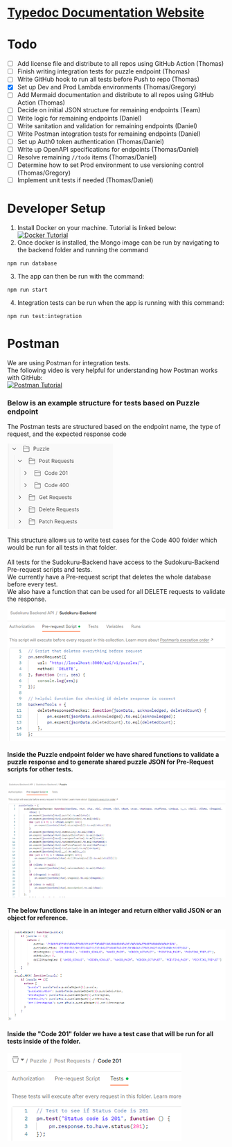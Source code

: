 # [Typedoc Documentation Website](https://sudokuru.github.io/Backend/)<br>

# Todo

- [ ] Add license file and distribute to all repos using GitHub Action (Thomas)
- [ ] Finish writing integration tests for puzzle endpoint (Thomas)
- [ ] Write GitHub hook to run all tests before Push to repo (Thomas)
- [x] Set up Dev and Prod Lambda environments (Thomas/Gregory)
- [ ] Add Mermaid documentation and distribute to all repos using GitHub Action (Thomas)
- [ ] Decide on initial JSON structure for remaining endpoints (Team)
- [ ] Write logic for remaining endpoints (Daniel)
- [ ] Write sanitation and validation for remaining endpoints (Daniel)
- [ ] Write Postman integration tests for remaining endpoints (Daniel)
- [ ] Set up Auth0 token authentication (Thomas/Daniel)
- [ ] Write up OpenAPI specifications for endpoints (Thomas/Daniel)
- [ ] Resolve remaining ```//todo``` items (Thomas/Daniel)
- [ ] Determine how to set Prod environment to use versioning control (Thomas/Gregory)
- [ ] Implement unit tests if needed (Thomas/Daniel)

# Developer Setup

1. Install Docker on your machine. Tutorial is linked below:<br>
   [![Docker Tutorial](https://img.youtube.com/vi/2ezNqqaSjq8/0.jpg)](https://www.youtube.com/watch?v=2ezNqqaSjq8)<br>
2. Once docker is installed, the Mongo image can be run by navigating to the backend folder and 
running the command<br>
```console
npm run database
```
3. The app can then be run with the command:<br>
```console
npm run start
```
4. Integration tests can be run when the app is running with this command:<br>
```console
npm run test:integration
```

# Postman

We are using Postman for integration tests.<br>
The following video is very helpful for understanding how Postman works with GitHub:<br>
[![Postman Tutorial](https://img.youtube.com/vi/cB7mCuYeuAU/0.jpg)](https://www.youtube.com/watch?v=cB7mCuYeuAU)<br>

### Below is an example structure for tests based on Puzzle endpoint
The Postman tests are structured based on the endpoint name, the type of request, and the expected response code<br>

![postman_structure.png](Docs/images/postmanStructure.png)<br>

This structure allows us to write test cases for the Code 400 folder which would be run for all tests in that folder.<br>
<br>
All tests for the Sudokuru-Backend have access to the Sudokuru-Backend Pre-request scripts and tests.<br>
We currently have a Pre-request script that deletes the whole database before every test.<br>
We also have a function that can be used for all DELETE requests to validate the response.<br>

![backend_pre_request_scripts.png](Docs/images/Backend-Pre-Request-Scripts.png)<br>

#### Inside the Puzzle endpoint folder we have shared functions to validate a puzzle response and to generate shared puzzle JSON for Pre-Request scripts for other tests.<br>

![puzzle_response_checker.png](Docs/images/puzzle_response_checker.png)<br>
#### The below functions take in an integer and return either valid JSON or an object for reference.<br>
![shared_puzzles_for_tests.png](Docs/images/shared_puzzles_for_tests.png)<br>

#### Inside the "Code 201" folder we have a test case that will be run for all tests inside of the folder.<br>
![shared_response_code_test.png](Docs/images/shared_response_code_test.png)<br>